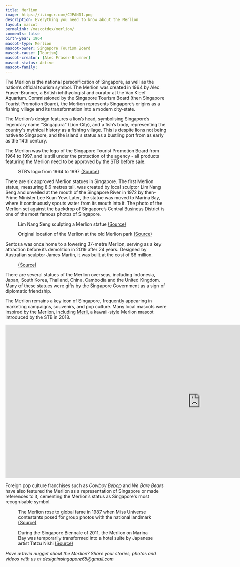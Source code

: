 ```yaml
---
title: Merlion
image: https://i.imgur.com/CJPANA1.png
description: Everything you need to know about the Merlion
layout: mascot
permalink: /mascotdex/merlion/
comments: false
birth-year: 1964
mascot-type: Merlion
mascot-owner: Singapore Tourism Board
mascot-cause: [Tourism]
mascot-creator: [Alec Fraser-Brunner]
mascot-status: Active
mascot-family: 
---
```


The Merlion is the national personification of Singapore, as well as the nation’s official tourism symbol. The Merlion was created in 1964 by Alec Fraser-Brunner, a British ichthyologist and curator at the Van Kleef Aquarium. Commissioned by the Singapore Tourism Board (then Singapore Tourist Promotion Board), the Merlion represents Singapore’s origins as a fishing village and its transformation into a modern city-state.

The Merlion’s design features a lion’s head, symbolising Singapore’s legendary name "Singapura" (Lion City), and a fish’s body, representing the country's mythical history as a fishing village. This is despite lions not being native to Singapore, and the island's status as a bustling port from as early as the 14th century.

The Merlion was the logo of the Singapore Tourist Promotion Board from 1964 to 1997, and is still under the protection of the agency - all products featuring the Merlion need to be approved by the STB before sale. 

<figure>
<img src="https://i.imgur.com/0jgS3lC.jpg" alt="">
<figcaption>STB’s logo from 1964 to 1997 <a href="https://www.researchgate.net/figure/Original-Singapore-Tourist-Promotion-Board-logo-1964_fig4_257744652" target="_blank">(Source)</a></figcaption>
</figure>

There are six approved Merlion statues in Singapore. The first Merlion statue, measuring 8.6 metres tall, was created by local sculptor Lim Nang Seng and unveiled at the mouth of the Singapore River in 1972 by then-Prime Minister Lee Kuan Yew. Later, the statue was moved to Marina Bay, where it continuously spouts water from its mouth into it. The photo of the Merlion set against the backdrop of Singapore’s Central Business District is one of the most famous photos of Singapore.

<figure>
<img src="https://i.imgur.com/LTmw5Dg.jpg" alt="">
<figcaption>Lim Nang Seng sculpting a Merlion statue <a href="https://corporate.nas.gov.sg/media/collections-and-research/lim-nan-seng-sculpting-miniature-merlion/" target="_blank">(Source)</a></figcaption>
</figure>

<figure>
<img src="https://i.imgur.com/I6wl9CS.jpg" alt="">
<figcaption>Original location of the Merlion at the old Merlion park <a href="https://www.facebook.com/photo/?fbid=458546239635531&set=a.209989294491228" target="_blank">(Source)</a></figcaption>
</figure>

Sentosa was once home to a towering 37-metre Merlion, serving as a key attraction before its demolition in 2019 after 24 years. Designed by Australian sculptor James Martin, it was built at the cost of $8 million.

<figure>
<img src="https://i.imgur.com/pLBrjNf.jpg" alt="">
<figcaption><a href="https://www.straitstimes.com/singapore/sentosa-merlion-to-be-demolished-6-things-to-know-about-the-singapore-icon" target="_blank">(Source)</a></figcaption>
</figure>

There are several statues of the Merlion overseas, including Indonesia, Japan, South Korea, Thailand, China, Cambodia and the United Kingdom. Many of these statues were gifts by the Singapore Government as a sign of diplomatic friendship.

The Merlion remains a key icon of Singapore, frequently appearing in marketing campaigns, souvenirs, and pop culture. Many local mascots were inspired by the Merlion, including <a href="https://www.designinsingapore.com/merli-and-friends/" target="_blank">Merli</a>, a kawaii-style Merlion mascot introduced by the STB in 2018.

<div class="video-responsive">
<iframe width="1217" height="480" src="https://www.youtube.com/embed/3uD8LPjtuos?list=PL2WeSpSCs2h8gBpeO2HLczCTUrz4spgQ2" title="Merli and Friends: The Boy Who Could" frameborder="0" allow="accelerometer; autoplay; clipboard-write; encrypted-media; gyroscope; picture-in-picture; web-share" referrerpolicy="strict-origin-when-cross-origin" allowfullscreen></iframe>
</div>

Foreign pop culture franchises such as *Cowboy Bebop* and *We Bare Bears* have also featured the Merlion as a representation of Singapore or made references to it, cementing the Merlion’s status as Singapore's most recognisable symbol.

<figure>
<img src="https://i.imgur.com/L1bo2u5.jpg" alt="">
<figcaption>The Merlion rose to global fame in 1987 when Miss Universe contestants posed for group photos with the national landmark <a href="https://www.nas.gov.sg/archivesonline/photographs/record-details/5ce6f935-1162-11e3-83d5-0050568939ad" target="_blank">(Source)</a></figcaption>
</figure>

<figure>
<img src="https://i.imgur.com/Z1wITDq.jpg" alt="">
<figcaption>During the Singapore Biennale of 2011, the Merlion on Marina Bay was temporarily transformed into a hotel suite by Japanese artist Tatzu Nishi <a href="https://www.straitstimes.com/singapore/community/the-mane-attraction-lesser-known-facts-about-the-merlion-which-turns-50" target="_blank">(Source)</a></figcaption>
</figure>

<i>Have a trivia nugget about the Merlion? Share your stories, photos and videos with us at designinsingapore65@gmail.com</i>
